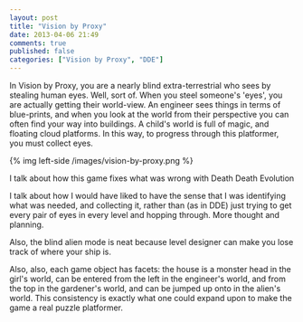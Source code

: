 ```yaml
---
layout: post
title: "Vision by Proxy"
date: 2013-04-06 21:49
comments: true
published: false
categories: ["Vision by Proxy", "DDE"]
---
```


In Vision by Proxy, you are a nearly blind extra-terrestrial who sees by
stealing human eyes. Well, sort of. When you steel someone's 'eyes', you
are actually getting their world-view. An engineer sees things in terms of
blue-prints, and when you look at the world from their perspective you can
often find your way into buildings. A child's world is full of magic, and
floating cloud platforms. In this way, to progress through this platformer,
you must collect eyes.

{% img left-side /images/vision-by-proxy.png %}

I talk about how this game fixes what was wrong with Death Death Evolution

I talk about how I would have liked to have the sense that I was identifying
what was needed, and collecting it, rather than (as in DDE) just trying to
get every pair of eyes in every level and hopping through. More thought and
planning.

Also, the blind alien mode is neat because level designer can make you lose
track of where your ship is.

Also, also, each game object has facets: the house is a monster head in the
girl's world, can be entered from the left in the engineer's world, and from
the top in the gardener's world, and can be jumped up onto in the alien's world.
This consistency is exactly what one could expand upon to make the game a real
puzzle platformer.

